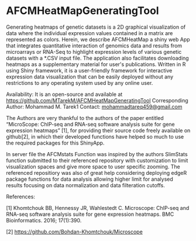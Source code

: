 # AFCMHeatMapGeneratingTool

Generating heatmaps of genetic datasets is a 2D graphical visualization of data where the individual expression values contained in a matrix are represented as colors. Herein, we describe AFCMHeatMap a shiny web App that integrates quantitative interaction of genomics data and results from microarrays or RNA-Seq to highlight expression levels of various genetic datasets with a *.CSV input file. The application also facilitates downloading heatmaps as a supplementary material for user's publications. Written in R using Shiny framework, it is a user-friendly framework for interactive expression data visualization that can be easily deployed without any restrictions to any operating system used by any online user.

Availability: It is an open-source and available at https://github.com/MTarekM/AFCMHeatMapGeneratingTool
Corresponding Author: Mohammad M. Tarek1
Contact: mohammadtareq459@gmail.com

The Authors are very thankful to the authors of the paper entitled “MicroScope: ChIP-seq and RNA-seq software analysis suite for gene expression heatmaps” [1], for providing their source code freely available on github[2], in which their developed functions have helped so much to use the required packages for this ShinyApp.

In server file the AFCMstats Function was inspired by the authors SlimStats function submitted to their referenced repository with customization to limit visualization spaces and give more space to user specific zooming.
The referenced repositiory was also of great help considering deploying edgeR package functions for data analysis allowing higher limit for analysed results focusing on data normalization and data filteration cutoffs.

References:

[1] Khomtchouk BB, Hennessy JR, Wahlestedt C. Microscope: ChIP-seq and RNA-seq software analysis suite for gene expression heatmaps. BMC Bioinformatics. 2016; 17(1):390.

[2] https://github.com/Bohdan-Khomtchouk/Microscope
